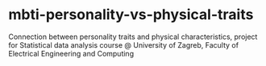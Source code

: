 # mbti-personality-vs-physical-traits
Connection between personality traits and physical characteristics, project for Statistical data analysis course @ University of Zagreb, Faculty of Electrical Engineering and Computing
